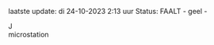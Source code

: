 laatste update: 
di 24-10-2023  2:13   uur 
Status: FAALT - geel - 
<div class="service R">J</div><div class="service Y">microstation</div>